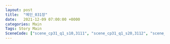 ```yaml
---
layout: post
title:  "메인_031장"
date:   2021-12-09 07:00:00 +0000
categories: Main
Tags: Story Main
SceneCode: ["scene_cp31_q1_s10,3111", "scene_cp31_q1_s20,3112", "scene_cp31_q2_s10,3121", "scene_cp31_q2_s20,3122", "scene_cp31_q3_s10,3131", "scene_cp31_q3_s20,3132", "scene_cp31_q4_s10,3141", "scene_cp31_q4_s20,3142", "scene_cp31_q4_s30,3143"]
---
```

